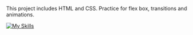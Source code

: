 This project includes HTML and CSS.
Practice for flex box, transitions and animations. 

[![My Skills](https://skillicons.dev/icons?i=html,css)](https://skillicons.dev)
